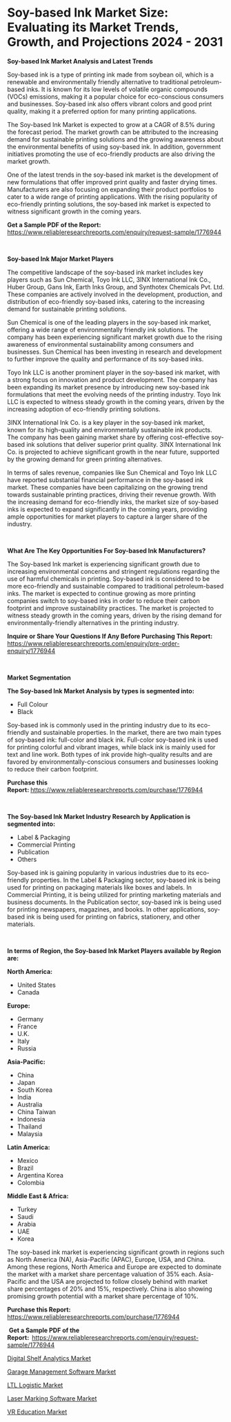 <p><h1>Soy-based Ink Market Size: Evaluating its Market Trends, Growth, and Projections 2024 - 2031</h1></p><p><strong>Soy-based Ink Market Analysis and Latest Trends</strong></p>
<p><p>Soy-based ink is a type of printing ink made from soybean oil, which is a renewable and environmentally friendly alternative to traditional petroleum-based inks. It is known for its low levels of volatile organic compounds (VOCs) emissions, making it a popular choice for eco-conscious consumers and businesses. Soy-based ink also offers vibrant colors and good print quality, making it a preferred option for many printing applications.</p><p>The Soy-based Ink Market is expected to grow at a CAGR of 8.5% during the forecast period. The market growth can be attributed to the increasing demand for sustainable printing solutions and the growing awareness about the environmental benefits of using soy-based ink. In addition, government initiatives promoting the use of eco-friendly products are also driving the market growth.</p><p>One of the latest trends in the soy-based ink market is the development of new formulations that offer improved print quality and faster drying times. Manufacturers are also focusing on expanding their product portfolios to cater to a wide range of printing applications. With the rising popularity of eco-friendly printing solutions, the soy-based ink market is expected to witness significant growth in the coming years.</p></p>
<p><strong>Get a Sample PDF of the Report:&nbsp;</strong> <a href="https://www.reliableresearchreports.com/enquiry/request-sample/1776944">https://www.reliableresearchreports.com/enquiry/request-sample/1776944</a></p>
<p>&nbsp;</p>
<p><strong>Soy-based Ink Major Market Players</strong></p>
<p><p>The competitive landscape of the soy-based ink market includes key players such as Sun Chemical, Toyo Ink LLC, 3INX International Ink Co., Huber Group, Gans Ink, Earth Inks Group, and Synthotex Chemicals Pvt. Ltd. These companies are actively involved in the development, production, and distribution of eco-friendly soy-based inks, catering to the increasing demand for sustainable printing solutions.</p><p>Sun Chemical is one of the leading players in the soy-based ink market, offering a wide range of environmentally friendly ink solutions. The company has been experiencing significant market growth due to the rising awareness of environmental sustainability among consumers and businesses. Sun Chemical has been investing in research and development to further improve the quality and performance of its soy-based inks.</p><p>Toyo Ink LLC is another prominent player in the soy-based ink market, with a strong focus on innovation and product development. The company has been expanding its market presence by introducing new soy-based ink formulations that meet the evolving needs of the printing industry. Toyo Ink LLC is expected to witness steady growth in the coming years, driven by the increasing adoption of eco-friendly printing solutions.</p><p>3INX International Ink Co. is a key player in the soy-based ink market, known for its high-quality and environmentally sustainable ink products. The company has been gaining market share by offering cost-effective soy-based ink solutions that deliver superior print quality. 3INX International Ink Co. is projected to achieve significant growth in the near future, supported by the growing demand for green printing alternatives.</p><p>In terms of sales revenue, companies like Sun Chemical and Toyo Ink LLC have reported substantial financial performance in the soy-based ink market. These companies have been capitalizing on the growing trend towards sustainable printing practices, driving their revenue growth. With the increasing demand for eco-friendly inks, the market size of soy-based inks is expected to expand significantly in the coming years, providing ample opportunities for market players to capture a larger share of the industry.</p></p>
<p>&nbsp;</p>
<p><strong>What Are The Key Opportunities For Soy-based Ink Manufacturers?</strong></p>
<p><p>The Soy-based Ink market is experiencing significant growth due to increasing environmental concerns and stringent regulations regarding the use of harmful chemicals in printing. Soy-based ink is considered to be more eco-friendly and sustainable compared to traditional petroleum-based inks. The market is expected to continue growing as more printing companies switch to soy-based inks in order to reduce their carbon footprint and improve sustainability practices. The market is projected to witness steady growth in the coming years, driven by the rising demand for environmentally-friendly alternatives in the printing industry.</p></p>
<p><strong>Inquire or Share Your Questions If Any Before Purchasing This Report:</strong> <a href="https://www.reliableresearchreports.com/enquiry/pre-order-enquiry/1776944">https://www.reliableresearchreports.com/enquiry/pre-order-enquiry/1776944</a></p>
<p>&nbsp;</p>
<p><strong>Market Segmentation</strong></p>
<p><strong>The Soy-based Ink Market Analysis by types is segmented into:</strong></p>
<p><ul><li>Full Colour</li><li>Black</li></ul></p>
<p><p>Soy-based ink is commonly used in the printing industry due to its eco-friendly and sustainable properties. In the market, there are two main types of soy-based ink: full-color and black ink. Full-color soy-based ink is used for printing colorful and vibrant images, while black ink is mainly used for text and line work. Both types of ink provide high-quality results and are favored by environmentally-conscious consumers and businesses looking to reduce their carbon footprint.</p></p>
<p><strong>Purchase this Report:&nbsp;</strong><a href="https://www.reliableresearchreports.com/purchase/1776944">https://www.reliableresearchreports.com/purchase/1776944</a></p>
<p>&nbsp;</p>
<p><strong>The Soy-based Ink Market Industry Research by Application is segmented into:</strong></p>
<p><ul><li>Label & Packaging</li><li>Commercial Printing</li><li>Publication</li><li>Others</li></ul></p>
<p><p>Soy-based ink is gaining popularity in various industries due to its eco-friendly properties. In the Label & Packaging sector, soy-based ink is being used for printing on packaging materials like boxes and labels. In Commercial Printing, it is being utilized for printing marketing materials and business documents. In the Publication sector, soy-based ink is being used for printing newspapers, magazines, and books. In other applications, soy-based ink is being used for printing on fabrics, stationery, and other materials.</p></p>
<p>&nbsp;</p>
<p><strong>In terms of Region, the Soy-based Ink Market Players available by Region are:</strong></p>
<p>
    <p> <strong> North America: </strong>
        <ul>
            <li>United States</li>
            <li>Canada</li>
        </ul>
        </p> 
    <p> <strong> Europe: </strong>
        <ul>
            <li>Germany</li>
            <li>France</li>
            <li>U.K.</li>
            <li>Italy</li>
            <li>Russia</li>
        </ul>
        </p> 
    <p> <strong> Asia-Pacific: </strong>
        <ul>
            <li>China</li>
            <li>Japan</li>
            <li>South Korea</li>
            <li>India</li>
            <li>Australia</li>
            <li>China Taiwan</li>
            <li>Indonesia</li>
            <li>Thailand</li>
            <li>Malaysia</li>
        </ul>
        </p> 
    <p> <strong> Latin America: </strong>
        <ul>
            <li>Mexico</li>
            <li>Brazil</li>
            <li>Argentina Korea</li>
            <li>Colombia</li>
        </ul>
        </p> 
    <p> <strong> Middle East & Africa: </strong>
        <ul>
            <li>Turkey</li>
            <li>Saudi</li>
            <li>Arabia</li>
            <li>UAE</li>
            <li>Korea</li>
        </ul>
    </p>
    </p>
<p><p>The soy-based ink market is experiencing significant growth in regions such as North America (NA), Asia-Pacific (APAC), Europe, USA, and China. Among these regions, North America and Europe are expected to dominate the market with a market share percentage valuation of 35% each. Asia-Pacific and the USA are projected to follow closely behind with market share percentages of 20% and 15%, respectively. China is also showing promising growth potential with a market share percentage of 10%.</p></p>
<p><strong>Purchase this Report: </strong><a href="https://www.reliableresearchreports.com/purchase/1776944">https://www.reliableresearchreports.com/purchase/1776944</a></p>
<p>&nbsp;<strong>Get a Sample PDF of the Report:&nbsp;&nbsp;</strong><a href="https://www.reliableresearchreports.com/enquiry/request-sample/1776944">https://www.reliableresearchreports.com/enquiry/request-sample/1776944</a></p>
<p><strong></strong></p>
<p><p><a href="https://medium.com/@geoanderson1978/decoding-digital-shelf-analytics-market-metrics-market-share-trends-and-growth-patterns-e7596241a1fa">Digital Shelf Analytics Market</a></p><p><a href="https://medium.com/@geoanderson1978/analyzing-garage-management-software-market-global-industry-perspective-and-forecast-2024-to-e8a3e3d7b9bd">Garage Management Software Market</a></p><p><a href="https://medium.com/@nayelibosco/ltl-logistic-market-research-report-its-history-and-forecast-2024-to-2031-0396bd534f96">LTL Logistic Market</a></p><p><a href="https://medium.com/@nelsonhauck/laser-marking-software-market-comprehensive-assessment-by-type-application-and-geography-417c5c27727b">Laser Marking Software Market</a></p><p><a href="https://medium.com/@nayelibosco/decoding-vr-education-market-metrics-market-share-trends-and-growth-patterns-4bb45ccb6255">VR Education Market</a></p></p>